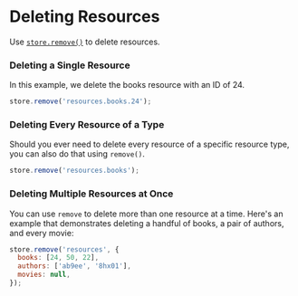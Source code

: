 # Deleting Resources

Use [`store.remove()`](../api-reference/store.md#remove-path-changes) to delete resources.

### Deleting a Single Resource

In this example, we delete the books resource with an ID of 24.

```js
store.remove('resources.books.24');
```

### Deleting Every Resource of a Type

Should you ever need to delete every resource of a specific resource type, you
can also do that using `remove()`.

```js
store.remove('resources.books');
```

### Deleting Multiple Resources at Once

You can use `remove` to delete more than one resource at a time. Here's an example
that demonstrates deleting a handful of books, a pair of authors, and every movie:

```js
store.remove('resources', {
  books: [24, 50, 22],
  authors: ['ab9ee', '8hx01'],
  movies: null,
});
```
